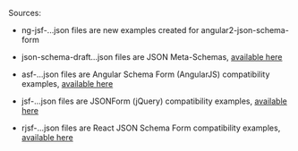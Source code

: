 Sources:

* ng-jsf-...json files are new examples created for angular2-json-schema-form

* json-schema-draft...json files are JSON Meta-Schemas,
  [available here](http://json-schema.org/specification-links.html)

* asf-...json files are Angular Schema Form (AngularJS) compatibility examples,
  [available here](http://schemaform.io/examples/bootstrap-example.html)

* jsf-...json files are JSONForm (jQuery) compatibility examples,
  [available here](http://ulion.github.io/jsonform/playground/)

* rjsf-...json files are React JSON Schema Form compatibility examples,
  [available here](https://mozilla-services.github.io/react-jsonschema-form/)
